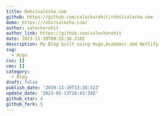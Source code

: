 ```yaml
---
title: Rohitsalecha.com
github: https://github.com/salecharohit/rohitsalecha.com
demo: https://rohitsalecha.com/
author: salecharohit
author_link: https://github.com/salecharohit
date: 2023-11-30T08:35:36.218Z
description: My Blog built using Hugo,Academic and Netlify
ssg:
  - Hugo
css: []
cms: []
category:
  - Blog
draft: false
publish_date: '2019-11-30T13:28:32Z'
update_date: '2023-05-13T16:43:39Z'
github_star: 4
github_fork: 5
---
```

